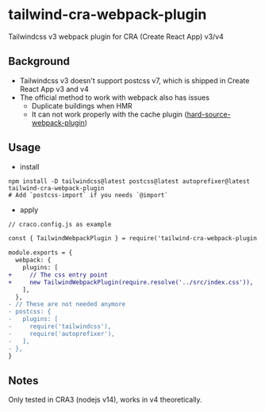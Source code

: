 # tailwind-cra-webpack-plugin
Tailwindcss v3 webpack plugin for CRA (Create React App) v3/v4

## Background
- Tailwindcss v3 doesn't support postcss v7, which is shipped in Create React App v3 and v4
- The official method to work with webpack also has issues
  + Duplicate buildings when HMR
  + It can not work properly with the cache plugin ([hard-source-webpack-plugin](https://www.npmjs.com/package/hard-source-webpack-plugin-fixed-hashbug))

## Usage
- install
```
npm install -D tailwindcss@latest postcss@latest autoprefixer@latest tailwind-cra-webpack-plugin
# Add `postcss-import` if you needs `@import`
```

- apply
```diff
// craco.config.js as example

const { TailwindWebpackPlugin } = require('tailwind-cra-webpack-plugin')

module.exports = {
  webpack: {
    plugins: [
+     // The css entry point
+     new TailwindWebpackPlugin(require.resolve('../src/index.css')),
    ],
  },
- // These are not needed anymore
- postcss: {
-   plugins: [
-     require('tailwindcss'),
-     require('autoprefixer'),
-   ],
- },
}
```

## Notes
Only tested in CRA3 (nodejs v14), works in v4 theoretically.
